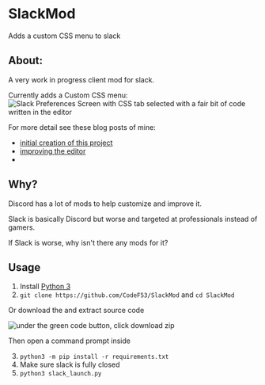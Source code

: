 # SlackMod
Adds a custom CSS menu to slack

## About:
A very work in progress client mod for slack.

Currently adds a Custom CSS menu:
![Slack Preferences Screen with CSS tab selected with a fair bit of code written in the editor](https://i.imgur.com/UUxtgQj.png)

For more detail see these blog posts of mine: 
- [initial creation of this project](https://dev.to/f53/adding-a-custom-css-menu-to-slack-1090)
- [improving the editor](https://dev.to/f53/slack-mod-improving-the-editor-4hbn)
- 

## Why?
Discord has a lot of mods to help customize and improve it. 

Slack is basically Discord but worse and targeted at professionals instead of gamers.

If Slack is worse, why isn't there any mods for it?

## Usage
1. Install [Python 3](https://www.python.org/downloads/)
2. `git clone https://github.com/CodeF53/SlackMod` and `cd SlackMod`

Or download the and extract source code 

![under the green code button, click download zip](https://i.imgur.com/vUtt1im.png) 

Then open a command prompt inside

3. `python3 -m pip install -r requirements.txt`
4. Make sure slack is fully closed
5. `python3 slack_launch.py`
